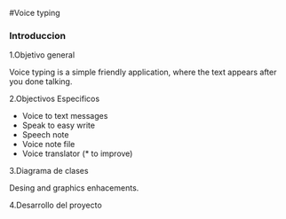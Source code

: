 #Voice typing

### Introduccion
1.Objetivo general

Voice typing is a simple friendly application, where the text appears after you done talking.

2.Objectivos Especificos

- Voice to text messages
- Speak to easy write
- Speech note
- Voice note file
- Voice translator (* to improve)

3.Diagrama de clases

Desing and graphics enhacements.

4.Desarrollo del proyecto

